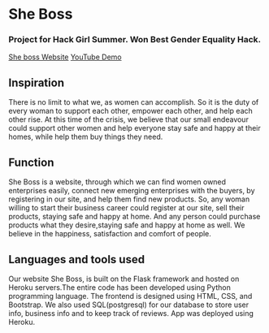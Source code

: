 # She Boss
### Project for Hack Girl Summer. Won Best Gender Equality Hack. 
[She boss Website](https://she-boss.herokuapp.com/)
[YouTube Demo](https://www.youtube.com/watch?v=a7AE1rkj16I)

## Inspiration 
There is no limit to what we, as women can accomplish. So it is the duty of every woman to support each other, empower each other, and help each other rise. At this time of the crisis, we believe that our small endeavour could support other women and help everyone stay safe and happy at their homes, while help them buy things they need.

## Function 
She Boss is a website, through which we can find women owned enterprises easily, connect new emerging enterprises with the buyers, by registering in our site, and help them find new products. So, any woman willing to start their business career could register at our site, sell their products, staying safe and happy at home. And any person could purchase products what they desire,staying safe and happy at home as well. We believe in the happiness, satisfaction and comfort of people.

## Languages and tools used
Our website She Boss, is built on the Flask framework and hosted on Heroku servers.The entire code has been developed using Python programming language. The frontend is designed using HTML, CSS, and Bootstrap. We also used SQL(postgresql) for our database to store user info, business info and to keep track of reviews. App was deployed using Heroku.

